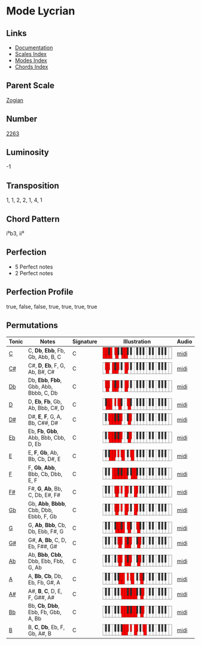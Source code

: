 # Mode Lycrian

## Links

- [Documentation](README.md)
- [Scales Index](Scales.md)
- [Modes Index](Modes.md)
- [Chords Index](Chords.md)

## Parent Scale

[Zogian](ScaleZogian.md)

## Number

[2263](https://ianring.com/musictheory/scales/2263)

## Luminosity

-1

## Transposition

1, 1, 2, 2, 1, 4, 1

## Chord Pattern

i⁰b3, ii⁰

## Perfection

- 5 Perfect notes
- 2 Perfect notes

## Perfection Profile

true, false, false, true, true, true, true

## Permutations

| Tonic | Notes | Signature | Illustration | Audio |
|-------|-------|-----------|--------------|-------|
| [C](ModeCNaturalLycrian.md) | C, **Db**, **Ebb**, Fb, Gb, Abb, B, C | C | ![CNaturalLycrian](ModeCNaturalLycrian.png) | [midi](https://github.com/edipermadi/music/blob/main/docs/ModeCNaturalLycrian.mid?raw=true) |
| [C#](ModeCSharpLycrian.md) | C#, **D**, **Eb**, F, G, Ab, B#, C# | C | ![CSharpLycrian](ModeCSharpLycrian.png) | [midi](https://github.com/edipermadi/music/blob/main/docs/ModeCSharpLycrian.mid?raw=true) |
| [Db](ModeDFlatLycrian.md) | Db, **Ebb**, **Fbb**, Gbb, Abb, Bbbb, C, Db | C | ![DFlatLycrian](ModeDFlatLycrian.png) | [midi](https://github.com/edipermadi/music/blob/main/docs/ModeDFlatLycrian.mid?raw=true) |
| [D](ModeDNaturalLycrian.md) | D, **Eb**, **Fb**, Gb, Ab, Bbb, C#, D | C | ![DNaturalLycrian](ModeDNaturalLycrian.png) | [midi](https://github.com/edipermadi/music/blob/main/docs/ModeDNaturalLycrian.mid?raw=true) |
| [D#](ModeDSharpLycrian.md) | D#, **E**, **F**, G, A, Bb, C##, D# | C | ![DSharpLycrian](ModeDSharpLycrian.png) | [midi](https://github.com/edipermadi/music/blob/main/docs/ModeDSharpLycrian.mid?raw=true) |
| [Eb](ModeEFlatLycrian.md) | Eb, **Fb**, **Gbb**, Abb, Bbb, Cbb, D, Eb | C | ![EFlatLycrian](ModeEFlatLycrian.png) | [midi](https://github.com/edipermadi/music/blob/main/docs/ModeEFlatLycrian.mid?raw=true) |
| [E](ModeENaturalLycrian.md) | E, **F**, **Gb**, Ab, Bb, Cb, D#, E | C | ![ENaturalLycrian](ModeENaturalLycrian.png) | [midi](https://github.com/edipermadi/music/blob/main/docs/ModeENaturalLycrian.mid?raw=true) |
| [F](ModeFNaturalLycrian.md) | F, **Gb**, **Abb**, Bbb, Cb, Dbb, E, F | C | ![FNaturalLycrian](ModeFNaturalLycrian.png) | [midi](https://github.com/edipermadi/music/blob/main/docs/ModeFNaturalLycrian.mid?raw=true) |
| [F#](ModeFSharpLycrian.md) | F#, **G**, **Ab**, Bb, C, Db, E#, F# | C | ![FSharpLycrian](ModeFSharpLycrian.png) | [midi](https://github.com/edipermadi/music/blob/main/docs/ModeFSharpLycrian.mid?raw=true) |
| [Gb](ModeGFlatLycrian.md) | Gb, **Abb**, **Bbbb**, Cbb, Dbb, Ebbb, F, Gb | C | ![GFlatLycrian](ModeGFlatLycrian.png) | [midi](https://github.com/edipermadi/music/blob/main/docs/ModeGFlatLycrian.mid?raw=true) |
| [G](ModeGNaturalLycrian.md) | G, **Ab**, **Bbb**, Cb, Db, Ebb, F#, G | C | ![GNaturalLycrian](ModeGNaturalLycrian.png) | [midi](https://github.com/edipermadi/music/blob/main/docs/ModeGNaturalLycrian.mid?raw=true) |
| [G#](ModeGSharpLycrian.md) | G#, **A**, **Bb**, C, D, Eb, F##, G# | C | ![GSharpLycrian](ModeGSharpLycrian.png) | [midi](https://github.com/edipermadi/music/blob/main/docs/ModeGSharpLycrian.mid?raw=true) |
| [Ab](ModeAFlatLycrian.md) | Ab, **Bbb**, **Cbb**, Dbb, Ebb, Fbb, G, Ab | C | ![AFlatLycrian](ModeAFlatLycrian.png) | [midi](https://github.com/edipermadi/music/blob/main/docs/ModeAFlatLycrian.mid?raw=true) |
| [A](ModeANaturalLycrian.md) | A, **Bb**, **Cb**, Db, Eb, Fb, G#, A | C | ![ANaturalLycrian](ModeANaturalLycrian.png) | [midi](https://github.com/edipermadi/music/blob/main/docs/ModeANaturalLycrian.mid?raw=true) |
| [A#](ModeASharpLycrian.md) | A#, **B**, **C**, D, E, F, G##, A# | C | ![ASharpLycrian](ModeASharpLycrian.png) | [midi](https://github.com/edipermadi/music/blob/main/docs/ModeASharpLycrian.mid?raw=true) |
| [Bb](ModeBFlatLycrian.md) | Bb, **Cb**, **Dbb**, Ebb, Fb, Gbb, A, Bb | C | ![BFlatLycrian](ModeBFlatLycrian.png) | [midi](https://github.com/edipermadi/music/blob/main/docs/ModeBFlatLycrian.mid?raw=true) |
| [B](ModeBNaturalLycrian.md) | B, **C**, **Db**, Eb, F, Gb, A#, B | C | ![BNaturalLycrian](ModeBNaturalLycrian.png) | [midi](https://github.com/edipermadi/music/blob/main/docs/ModeBNaturalLycrian.mid?raw=true) |
